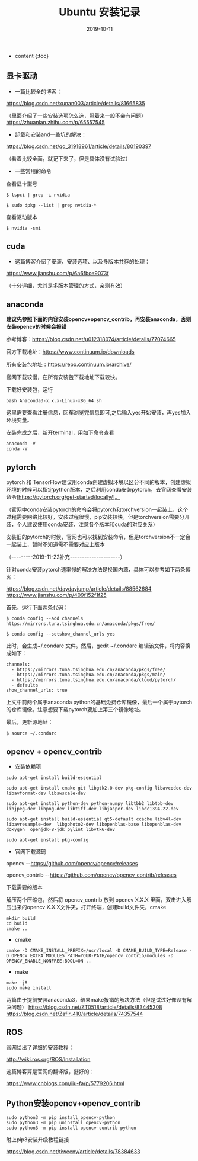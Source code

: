 ﻿---
layout: post
title:  "Ubuntu 安装记录"
date:   2019-10-11
categories: 安装记录
tag: Ubuntu
---

* content
{:toc}




## 显卡驱动

* 一篇比较全的博客：

https://blog.csdn.net/xunan003/article/details/81665835

（里面介绍了一些安装选项怎么选，照着来一般不会有问题）
https://zhuanlan.zhihu.com/p/65557545

* 卸载和安装and一些坑的解决：

https://blog.csdn.net/qq_31918961/article/details/80190397

（看着比较全面，就记下来了，但是具体没有试验过）

* 一些常用的命令

查看显卡型号

```$ lspci | grep -i nvidia ```

```$ sudo dpkg --list | grep nvidia-* ```

查看驱动版本

```$ nvidia -smi ```


## cuda

* 这篇博客介绍了安装、安装选项、以及多版本共存的处理：

https://www.jianshu.com/p/6a6fbce9073f

（十分详细，尤其是多版本管理的方式，亲测有效）

## anaconda

**建议先参照下面的内容安装opencv+opencv_contrib，再安装anaconda，否则安装opencv的时候会报错**


参考博客：https://blog.csdn.net/u012318074/article/details/77074665

官方下载地址：https://www.continuum.io/downloads 

所有安装包地址：https://repo.continuum.io/archive/ 

官网下载较慢，在所有安装包下载地址下载较快。

下载好安装包，运行

```
bash Anaconda3-x.x.x-Linux-x86_64.sh
```

这里需要查看注册信息，回车浏览完信息即可,之后输入yes开始安装，再yes加入环境变量。

安装完成之后，新开terminal，用如下命令查看

```
anaconda -V
conda -V
```


## pytorch

pytorch 和 TensorFlow建议用conda创建虚拟环境以区分不同的版本，创建虚拟环境的时候可以指定python版本，之后利用conda安装pytorch，去官网查看安装命令[https://pytorch.org/get-started/locally/]。

（官网中conda安装pytorch的命令会将pytorch和torchversion一起装上，这个过程需要网络比较好，安装过程很慢，pip安装较快，但是torchversion需要分开装，个人建议使用conda安装，注意各个版本和cuda的对应关系）

安装旧的pytorch的时候，官网也可以找到安装命令，但是torchversion不一定会一起装上，暂时不知道需不需要对应上版本


（---------2019-11-22补充---------------------）

针对conda安装pytorch速率慢的解决方法是换国内源，具体可以参考如下两条博客：

https://blog.csdn.net/daydayjump/article/details/88562684
https://www.jianshu.com/p/409f152f1f25


首先，运行下面两条代码：
```
$ conda config --add channels https://mirrors.tuna.tsinghua.edu.cn/anaconda/pkgs/free/

$ conda config --setshow_channel_urls yes

```
此时，会生成~/.condarc 文件。然后，gedit ~/.condarc 编辑该文件，将内容换成如下：
```
channels:
  - https://mirrors.tuna.tsinghua.edu.cn/anaconda/pkgs/free/
  - https://mirrors.tuna.tsinghua.edu.cn/anaconda/pkgs/main/
  - https://mirrors.tuna.tsinghua.edu.cn/anaconda/cloud/pytorch/
  - defaults
show_channel_urls: true
```
上文中前两个属于anaconda python的基础免费仓库镜像，最后一个属于pytorch的仓库镜像。注意想要下载pytorch要加上第三个镜像地址。

最后，更新源地址：
```
$ source ~/.condarc
```


## opencv + opencv_contrib

* 安装依赖项

```
sudo apt-get install build-essential  
  
sudo apt-get install cmake git libgtk2.0-dev pkg-config libavcodec-dev libavformat-dev libswscale-dev  
  
sudo apt-get install python-dev python-numpy libtbb2 libtbb-dev libjpeg-dev libpng-dev libtiff-dev libjasper-dev libdc1394-22-dev  

sudo apt-get install build-essential qt5-default ccache libv4l-dev libavresample-dev  libgphoto2-dev libopenblas-base libopenblas-dev doxygen  openjdk-8-jdk pylint libvtk6-dev

sudo apt-get install pkg-config
```

* 官网下载源码

opencv
--https://github.com/opencv/opencv/releases

opencv_contrib
--https://github.com/opencv/opencv_contrib/releases 

下载需要的版本

解压两个压缩包，然后将 opencv_contrib 放到 opencv X.X.X 里面，双击进入解压出来的opencv X.X.X文件夹，打开终端，创建build文件夹，cmake
```
mkdir build
cd build 
cmake ..
```


* cmake
```
cmake -D CMAKE_INSTALL_PREFIX=/usr/local -D CMAKE_BUILD_TYPE=Release -D OPENCV_EXTRA_MODULES_PATH=YOUR-PATH/opencv_contrib/modules -D OPENCV_ENABLE_NONFREE:BOOL=ON ..
```

* make
```
make -j8
sudo make install 
```
两篇由于提前安装anaconda3，结果make报错的解决方法（但是试过好像没有解决问题）
https://blog.csdn.net/ZT0518/article/details/83445308
https://blog.csdn.net/Zafir_410/article/details/74357544

## ROS
官网给出了详细的安装教程：

http://wiki.ros.org/ROS/Installation


这篇博客算是官网的翻译版，挺好的：

https://www.cnblogs.com/liu-fa/p/5779206.html

## Python安装opencv+opencv_contrib
```
sudo python3 -m pip install opencv-python
sudo python3 -m pip uninstall opencv-python
sudo python3 -m pip install opencv-contrib-python
```
附上pip3安装升级教程链接

https://blog.csdn.net/tiweeny/article/details/78384633

